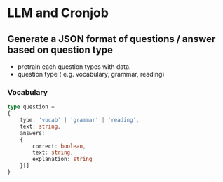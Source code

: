 # LLM and Cronjob

## Generate a JSON format of questions / answer based on question type

- pretrain each question types with data.
- question type ( e.g. vocabulary, grammar, reading)

### Vocabulary

```ts
type question =
{
    type: 'vocab' | 'grammar' | 'reading',
    text: string, 
    answers:
    {
        correct: boolean,
        text: string,
        explanation: string
    }[]
}
```